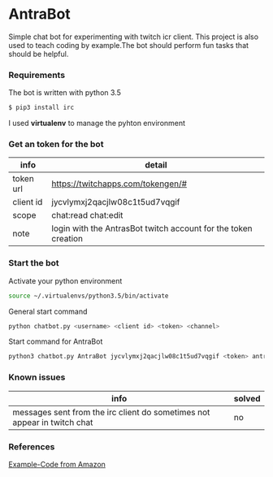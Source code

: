 # AntraBot
Simple chat bot for experimenting with twitch icr client. This project is also used to teach coding
by example.The bot should perform fun tasks that should be helpful.

### Requirements
The bot is written with python 3.5
```sh
$ pip3 install irc
```
I used **virtualenv** to manage the pyhton environment

### Get an token for the bot
|info|detail|
|-----------|----------------------------------------------------------------|
| token url | https://twitchapps.com/tokengen/#                              |
| client id | jycvlymxj2qacjlw08c1t5ud7vqgif                                 |
| scope     | chat:read chat:edit                                            |
| note      | login with the AntrasBot twitch account for the token creation |

### Start the bot
Activate your python environment
```sh
source ~/.virtualenvs/python3.5/bin/activate
```
General start command
```sh
python chatbot.py <username> <client id> <token> <channel>
```
Start command for AntraBot
```sh
python3 chatbot.py AntraBot jycvlymxj2qacjlw08c1t5ud7vqgif <token> antrazith
```

### Known issues
|info|solved|
|-----------|----------------------------------------------------------------|
| messages sent from the irc client do sometimes not appear in twitch chat | no |


### References
[Example-Code from Amazon](https://github.com/twitchdev/chat-samples/tree/master/python)

